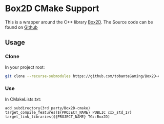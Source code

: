 # Box2D CMake Support

This is a wrapper around the C++ library [Box2D](http://box2d.org/). The Source code can be found on [Github](https://github.com/erincatto/Box2D)

## Usage
### Clone
In your project root:
```sh
git clone --recurse-submodules https://github.com/tobanteGaming/Box2D-cmake.git 3rdparty/Box2D-cmake
```
### Use 
In CMakeLists.txt:
```
add_subdirectory(3rd_party/Box2D-cmake)
target_compile_features(${PROJECT_NAME} PUBLIC cxx_std_17)
target_link_libraries(${PROJECT_NAME} TG::Box2D)
```


